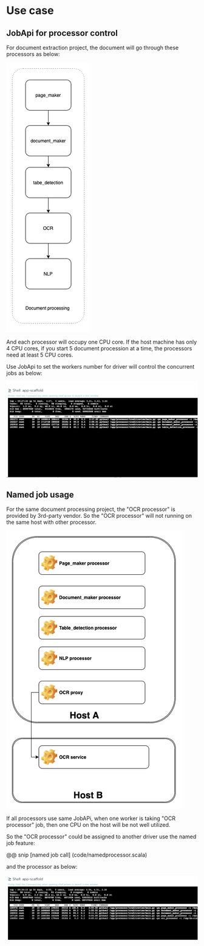 # Use case


## JobApi for processor control 

For document extraction project, the document will go through these processors as below:

![processor](./pic/processing.png)

And each processor will occupy one CPU core. If the host machine has only 4 CPU cores, 
if you start 5 document procession at a time, the processors need at least 5 CPU cores.

Use JobApi to set the workers number for driver will control the concurrent jobs as
below:

![CPU use](./pic/p1.png)


## Named job usage

For the same document processing project, the "OCR processor" is provided by 3rd-party vendor.
So the "OCR processor" will not running on the same host with other processor.

![Services](pic/service.png)

If all processors use same JobAPi, when one worker is taking "OCR processor" job, then one CPU on the host will 
be not well utilized.

So the "OCR processor" could be assigned to another driver use the named job feature:

@@ snip [named job call] (code/namedprocessor.scala)

and the processor as below:

![named processor](./pic/p2.png)